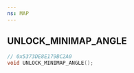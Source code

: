 ```yaml
---
ns: MAP
---
```

## UNLOCK_MINIMAP_ANGLE

```c
// 0x5373DE8E179BC2A0
void UNLOCK_MINIMAP_ANGLE();
```

